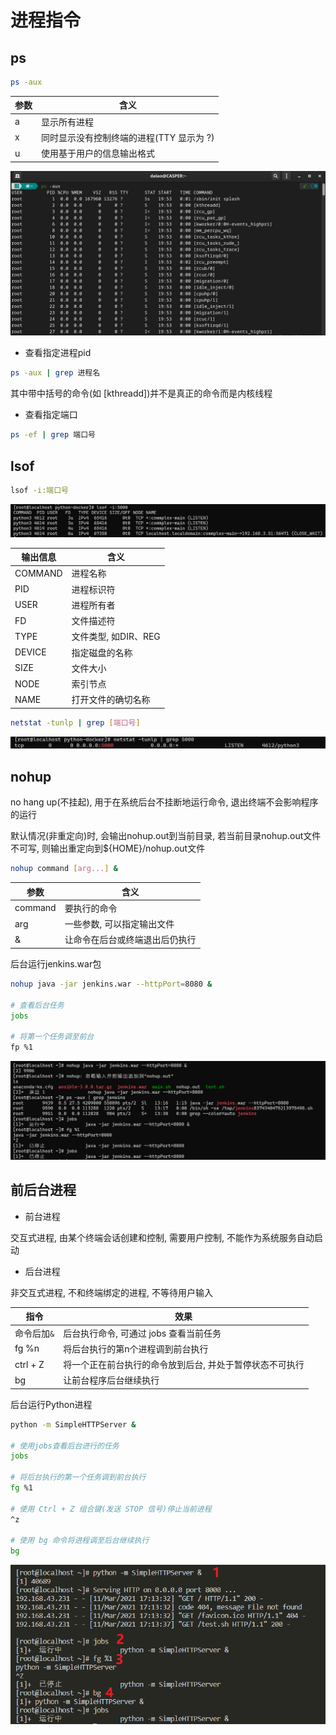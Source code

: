 <!--
 * @Brief        : 
 * @Author       : dmjcb
 * @Date         : 2021-06-16 21:28:20
 * @LastEditors  : dmjcb@outlook.com
 * @LastEditTime : 2024-09-12 16:33:52
-->

# 进程指令

## ps

```sh
ps -aux
```

| 参数 | 含义                                     |
| ---- | ---------------------------------------- |
| a    | 显示所有进程                             |
| x    | 同时显示没有控制终端的进程(TTY 显示为 ?) |
| u    | 使用基于用户的信息输出格式               |

![](https://raw.githubusercontent.com/dmjcb/SelfImgur/main/20220219211712.png)

- 查看指定进程pid

```sh
ps -aux | grep 进程名
```

其中带中括号的命令(如 [kthreadd])并不是真正的命令而是内核线程

- 查看指定端口

```sh
ps -ef | grep 端口号
```

## lsof

```sh
lsof -i:端口号
```

![](https://raw.githubusercontent.com/dmjcb/SelfImgur/main/20210303214522.png)

| 输出信息 | 含义                 |
| -------- | -------------------- |
| COMMAND  | 进程名称             |
| PID      | 进程标识符           |
| USER     | 进程所有者           |
| FD       | 文件描述符           |
| TYPE     | 文件类型, 如DIR、REG |
| DEVICE   | 指定磁盘的名称       |
| SIZE     | 文件大小             |
| NODE     | 索引节点             |
| NAME     | 打开文件的确切名称   |

```sh
netstat -tunlp | grep [端口号]
```

![](https://raw.githubusercontent.com/dmjcb/SelfImgur/main/20210303214655.png)

## nohup

no hang up(不挂起), 用于在系统后台不挂断地运行命令, 退出终端不会影响程序的运行

默认情况(非重定向)时, 会输出nohup.out到当前目录, 若当前目录nohup.out文件不可写, 则输出重定向到${HOME}/nohup.out文件

```sh
nohup command [arg...] &
```

| 参数    | 含义                           |
| ------- | ------------------------------ |
| command | 要执行的命令                   |
| arg     | 一些参数, 可以指定输出文件     |
| &       | 让命令在后台或终端退出后仍执行 |

后台运行jenkins.war包

```sh
nohup java -jar jenkins.war --httpPort=8080 &

# 查看后台任务
jobs

# 将第一个任务调至前台
fp %1
```

![](https://raw.githubusercontent.com/dmjcb/SelfImgur/main/20210315134149.png)

## 前后台进程

- 前台进程

交互式进程, 由某个终端会话创建和控制, 需要用户控制, 不能作为系统服务自动启动

- 后台进程

非交互式进程, 不和终端绑定的进程, 不等待用户输入

| 指令        | 效果                                                     |
| ----------- | -------------------------------------------------------- |
| 命令后加`&` | 后台执行命令, 可通过 jobs 查看当前任务                   |
| fg %n       | 将后台执行的第n个进程调到前台执行                        |
| ctrl + Z    | 将一个正在前台执行的命令放到后台, 并处于暂停状态不可执行 |
| bg          | 让前台程序后台继续执行                                   |

后台运行Python进程

```sh
python -m SimpleHTTPServer &

# 使用jobs查看后台进行的任务
jobs

# 将后台执行的第一个任务调到前台执行
fg %1

# 使用 Ctrl + Z 组合键(发送 STOP 信号)停止当前进程
^z

# 使用 bg 命令将进程调至后台继续执行
bg
```

![](https://raw.githubusercontent.com/dmjcb/SelfImgur/main/20210311173742.png)